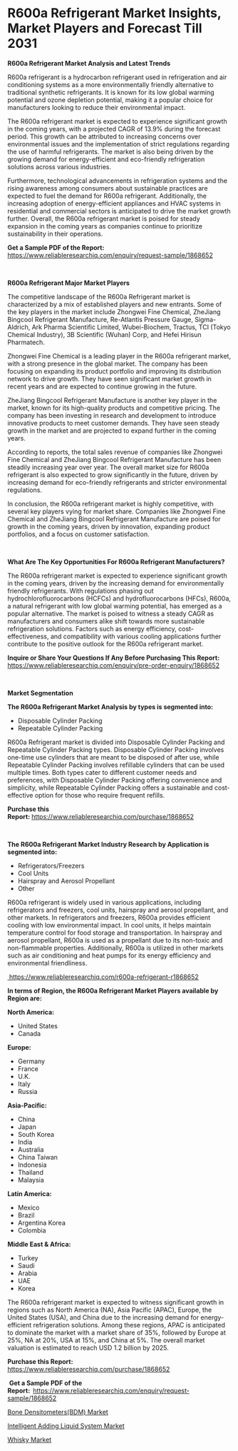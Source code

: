 <p><h1>R600a Refrigerant Market Insights, Market Players and Forecast Till 2031</h1></p><p><strong>R600a Refrigerant Market Analysis and Latest Trends</strong></p>
<p><p>R600a refrigerant is a hydrocarbon refrigerant used in refrigeration and air conditioning systems as a more environmentally friendly alternative to traditional synthetic refrigerants. It is known for its low global warming potential and ozone depletion potential, making it a popular choice for manufacturers looking to reduce their environmental impact.</p><p>The R600a refrigerant market is expected to experience significant growth in the coming years, with a projected CAGR of 13.9% during the forecast period. This growth can be attributed to increasing concerns over environmental issues and the implementation of strict regulations regarding the use of harmful refrigerants. The market is also being driven by the growing demand for energy-efficient and eco-friendly refrigeration solutions across various industries.</p><p>Furthermore, technological advancements in refrigeration systems and the rising awareness among consumers about sustainable practices are expected to fuel the demand for R600a refrigerant. Additionally, the increasing adoption of energy-efficient appliances and HVAC systems in residential and commercial sectors is anticipated to drive the market growth further. Overall, the R600a refrigerant market is poised for steady expansion in the coming years as companies continue to prioritize sustainability in their operations.</p></p>
<p><strong>Get a Sample PDF of the Report:&nbsp;</strong> <a href="https://www.reliableresearchiq.com/enquiry/request-sample/1868652">https://www.reliableresearchiq.com/enquiry/request-sample/1868652</a></p>
<p>&nbsp;</p>
<p><strong>R600a Refrigerant Major Market Players</strong></p>
<p><p>The competitive landscape of the R600a Refrigerant market is characterized by a mix of established players and new entrants. Some of the key players in the market include Zhongwei Fine Chemical, ZheJiang Bingcool Refrigerant Manufacture, Re-Atlantis Pressure Gauge, Sigma-Aldrich, Ark Pharma Scientific Limited, Wubei-Biochem, Tractus, TCI (Tokyo Chemical Industry), 3B Scientific (Wuhan) Corp, and Hefei Hirisun Pharmatech.</p><p>Zhongwei Fine Chemical is a leading player in the R600a refrigerant market, with a strong presence in the global market. The company has been focusing on expanding its product portfolio and improving its distribution network to drive growth. They have seen significant market growth in recent years and are expected to continue growing in the future.</p><p>ZheJiang Bingcool Refrigerant Manufacture is another key player in the market, known for its high-quality products and competitive pricing. The company has been investing in research and development to introduce innovative products to meet customer demands. They have seen steady growth in the market and are projected to expand further in the coming years.</p><p>According to reports, the total sales revenue of companies like Zhongwei Fine Chemical and ZheJiang Bingcool Refrigerant Manufacture has been steadily increasing year over year. The overall market size for R600a refrigerant is also expected to grow significantly in the future, driven by increasing demand for eco-friendly refrigerants and stricter environmental regulations.</p><p>In conclusion, the R600a refrigerant market is highly competitive, with several key players vying for market share. Companies like Zhongwei Fine Chemical and ZheJiang Bingcool Refrigerant Manufacture are poised for growth in the coming years, driven by innovation, expanding product portfolios, and a focus on customer satisfaction.</p></p>
<p>&nbsp;</p>
<p><strong>What Are The Key Opportunities For R600a Refrigerant Manufacturers?</strong></p>
<p><p>The R600a refrigerant market is expected to experience significant growth in the coming years, driven by the increasing demand for environmentally friendly refrigerants. With regulations phasing out hydrochlorofluorocarbons (HCFCs) and hydrofluorocarbons (HFCs), R600a, a natural refrigerant with low global warming potential, has emerged as a popular alternative. The market is poised to witness a steady CAGR as manufacturers and consumers alike shift towards more sustainable refrigeration solutions. Factors such as energy efficiency, cost-effectiveness, and compatibility with various cooling applications further contribute to the positive outlook for the R600a refrigerant market.</p></p>
<p><strong>Inquire or Share Your Questions If Any Before Purchasing This Report:</strong> <a href="https://www.reliableresearchiq.com/enquiry/pre-order-enquiry/1868652">https://www.reliableresearchiq.com/enquiry/pre-order-enquiry/1868652</a></p>
<p>&nbsp;</p>
<p><strong>Market Segmentation</strong></p>
<p><strong>The R600a Refrigerant Market Analysis by types is segmented into:</strong></p>
<p><ul><li>Disposable Cylinder Packing</li><li>Repeatable Cylinder Packing</li></ul></p>
<p><p>R600a Refrigerant market is divided into Disposable Cylinder Packing and Repeatable Cylinder Packing types. Disposable Cylinder Packing involves one-time use cylinders that are meant to be disposed of after use, while Repeatable Cylinder Packing involves refillable cylinders that can be used multiple times. Both types cater to different customer needs and preferences, with Disposable Cylinder Packing offering convenience and simplicity, while Repeatable Cylinder Packing offers a sustainable and cost-effective option for those who require frequent refills.</p></p>
<p><strong>Purchase this Report:&nbsp;</strong><a href="https://www.reliableresearchiq.com/purchase/1868652">https://www.reliableresearchiq.com/purchase/1868652</a></p>
<p>&nbsp;</p>
<p><strong>The R600a Refrigerant Market Industry Research by Application is segmented into:</strong></p>
<p><ul><li>Refrigerators/Freezers</li><li>Cool Units</li><li>Hairspray and Aerosol Propellant</li><li>Other</li></ul></p>
<p><p>R600a refrigerant is widely used in various applications, including refrigerators and freezers, cool units, hairspray and aerosol propellant, and other markets. In refrigerators and freezers, R600a provides efficient cooling with low environmental impact. In cool units, it helps maintain temperature control for food storage and transportation. In hairspray and aerosol propellant, R600a is used as a propellant due to its non-toxic and non-flammable properties. Additionally, R600a is utilized in other markets such as air conditioning and heat pumps for its energy efficiency and environmental friendliness.</p></p>
<p><a href="https://www.reliableresearchiq.com/r600a-refrigerant-r1868652">&nbsp;https://www.reliableresearchiq.com/r600a-refrigerant-r1868652</a></p>
<p><strong>In terms of Region, the R600a Refrigerant Market Players available by Region are:</strong></p>
<p>
    <p> <strong> North America: </strong>
        <ul>
            <li>United States</li>
            <li>Canada</li>
        </ul>
        </p> 
    <p> <strong> Europe: </strong>
        <ul>
            <li>Germany</li>
            <li>France</li>
            <li>U.K.</li>
            <li>Italy</li>
            <li>Russia</li>
        </ul>
        </p> 
    <p> <strong> Asia-Pacific: </strong>
        <ul>
            <li>China</li>
            <li>Japan</li>
            <li>South Korea</li>
            <li>India</li>
            <li>Australia</li>
            <li>China Taiwan</li>
            <li>Indonesia</li>
            <li>Thailand</li>
            <li>Malaysia</li>
        </ul>
        </p> 
    <p> <strong> Latin America: </strong>
        <ul>
            <li>Mexico</li>
            <li>Brazil</li>
            <li>Argentina Korea</li>
            <li>Colombia</li>
        </ul>
        </p> 
    <p> <strong> Middle East & Africa: </strong>
        <ul>
            <li>Turkey</li>
            <li>Saudi</li>
            <li>Arabia</li>
            <li>UAE</li>
            <li>Korea</li>
        </ul>
    </p>
    </p>
<p><p>The R600a refrigerant market is expected to witness significant growth in regions such as North America (NA), Asia Pacific (APAC), Europe, the United States (USA), and China due to the increasing demand for energy-efficient refrigeration solutions. Among these regions, APAC is anticipated to dominate the market with a market share of 35%, followed by Europe at 25%, NA at 20%, USA at 15%, and China at 5%. The overall market valuation is estimated to reach USD 1.2 billion by 2025.</p></p>
<p><strong>Purchase this Report: </strong><a href="https://www.reliableresearchiq.com/purchase/1868652">https://www.reliableresearchiq.com/purchase/1868652</a></p>
<p>&nbsp;<strong>Get a Sample PDF of the Report:&nbsp;&nbsp;</strong><a href="https://www.reliableresearchiq.com/enquiry/request-sample/1868652">https://www.reliableresearchiq.com/enquiry/request-sample/1868652</a></p>
<p><strong></strong></p>
<p><p><a href="https://github.com/jadenRaynor/Market-Research-Report-List-1/blob/main/bone-densitometersbdm-market.md">Bone Densitometers(BDM) Market</a></p><p><a href="https://medium.com/@akshatreportprime/exploring-intelligent-adding-liquid-system-market-dynamics-global-trends-and-future-growth-391783a73472">Intelligent Adding Liquid System Market</a></p><p><a href="https://github.com/JordyBecker/Market-Research-Report-List-1/blob/main/whisky-market.md">Whisky Market</a></p></p>